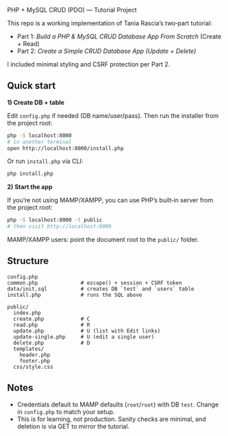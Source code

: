  PHP + MySQL CRUD (PDO) — Tutorial Project

This repo is a working implementation of Tania Rascia’s two‑part tutorial:

- Part 1: *Build a PHP & MySQL CRUD Database App From Scratch* (Create + Read)
- Part 2: *Create a Simple CRUD Database App (Update + Delete)*

I included minimal styling and CSRF protection per Part 2.

## Quick start

**1) Create DB + table**

Edit `config.php` if needed (DB name/user/pass). Then run the installer from the project root:

```bash
php -S localhost:8000
# in another terminal
open http://localhost:8000/install.php
```

Or run `install.php` via CLI:

```bash
php install.php
```

**2) Start the app**

If you’re not using MAMP/XAMPP, you can use PHP’s built‑in server from the project root:

```bash
php -S localhost:8000 -t public
# then visit http://localhost:8000
```

MAMP/XAMPP users: point the document root to the `public/` folder.

## Structure

```
config.php
common.php              # escape() + session + CSRF token
data/init.sql           # creates DB `test` and `users` table
install.php             # runs the SQL above

public/
  index.php
  create.php            # C
  read.php              # R
  update.php            # U (list with Edit links)
  update-single.php     # U (edit a single user)
  delete.php            # D
  templates/
    header.php
    footer.php
  css/style.css
```

## Notes

- Credentials default to MAMP defaults (`root`/`root`) with DB `test`. Change in `config.php` to match your setup.
- This is for learning, not production. Sanity checks are minimal, and deletion is via GET to mirror the tutorial.
